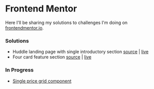 # Frontend Mentor
Here I'll be sharing my solutions to challenges I'm doing on [frontendmentor.io](https://www.frontendmentor.io/profile/robbakel).

### Solutions
- Huddle landing page with single introductory section [source](https://github.com/robbakel/frontendmentor/tree/master/Huddle%20landing%20page%20with%20single%20introductory%20section) &#124; [live](https://robbakel.github.io/frontendmentor/Huddle%20landing%20page%20with%20single%20introductory%20section/)
- Four card feature section [source](https://github.com/robbakel/frontendmentor/tree/master/Four%20card%20feature%20section) &#124; [live](https://robbakel.github.io/frontendmentor/Four%20card%20feature%20section/)




### In Progress
- [Single price grid component](https://www.frontendmentor.io/challenges/single-price-grid-component-5ce41129d0ff452fec5abbbc)

